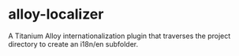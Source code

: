 # alloy-localizer
A Titanium Alloy internationalization plugin that traverses the project directory to create an i18n/en subfolder.
